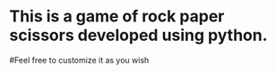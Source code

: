 # This is a game of rock paper scissors developed using python.
#Feel free to customize it as you wish
